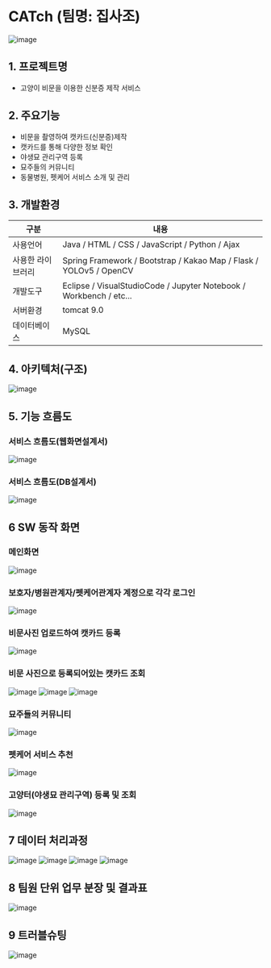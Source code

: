 # CATch (팀명: 집사조)
![image](https://user-images.githubusercontent.com/97463172/205543548-24f42f37-f1eb-4002-b737-162fb03b4893.png)

## 1. 프로젝트명
* 고양이 비문을 이용한 신분증 제작 서비스

## 2. 주요기능
* 비문을 촬영하여 캣카드(신분증)제작
* 캣카드를 통해 다양한 정보 확인
* 야생묘 관리구역 등록
* 묘주들의 커뮤니티
* 동물병원, 펫케어 서비스 소개 및 관리

## 3. 개발환경
|구분|내용|
|------|---|
|사용언어|Java / HTML / CSS / JavaScript / Python / Ajax|
|사용한 라이브러리| Spring Framework / Bootstrap / Kakao Map / Flask / YOLOv5 / OpenCV|
|개발도구|Eclipse  /  VisualStudioCode  /  Jupyter Notebook  /  Workbench  /  etc...|
|서버환경|tomcat 9.0|
|데이터베이스|MySQL|

## 4. 아키텍처(구조)
![image](https://user-images.githubusercontent.com/97463172/205543582-28de0da0-8b80-4c18-b407-f144bab9fa92.png)


## 5. 기능 흐름도
### 서비스 흐름도(웹화면설계서)
![image](https://user-images.githubusercontent.com/97463172/205543611-71002991-f341-44c8-b4d5-6c814a0d845a.png)

### 서비스 흐름도(DB설계서)
![image](https://user-images.githubusercontent.com/97463172/205543661-6d4a3b71-01d4-44ce-9080-a4bc5544904b.png)


## 6 SW 동작 화면
### 메인화면
![image](https://user-images.githubusercontent.com/97463172/205543749-b964844e-10a7-44c6-a18b-2d16cc5faa92.png)

### 보호자/병원관계자/펫케어관계자 계정으로 각각 로그인
![image](https://user-images.githubusercontent.com/97463172/205543793-e3da2f12-f4b4-4538-acf8-0367f62440ee.png)

### 비문사진 업로드하여 캣카드 등록
![image](https://user-images.githubusercontent.com/97463172/205543844-4429185e-2289-4d8b-80b1-b5e244c4a245.png)

### 비문 사진으로 등록되어있는 캣카드 조회
![image](https://user-images.githubusercontent.com/97463172/205543920-b3997366-11cd-4334-865c-daaa88162fc6.png)
![image](https://user-images.githubusercontent.com/97463172/205544039-ddb292d7-0370-470b-86df-b1ac0d405c5c.png)
![image](https://user-images.githubusercontent.com/97463172/205544059-78ea1833-ecbe-4641-a638-8488801a074b.png)


### 묘주들의 커뮤니티
![image](https://user-images.githubusercontent.com/97463172/205544085-20e6ac86-2a14-42fc-93d9-76ce7d5ae6c9.png)

### 펫케어 서비스 추천
![image](https://user-images.githubusercontent.com/97463172/205544131-416412b5-aa9f-4a4d-acc2-2bc3141e9155.png)

### 고양터(야생묘 관리구역) 등록 및 조회
![image](https://user-images.githubusercontent.com/97463172/205544157-985fbeec-1071-4131-816c-4c9fe72be8d2.png)



## 7 데이터 처리과정
![image](https://user-images.githubusercontent.com/97463172/205544287-886c5cc2-b3b9-48f2-bd8f-675a0304d85d.png)
![image](https://user-images.githubusercontent.com/97463172/205544297-bd919ff1-7023-4387-8d19-47199d2babfa.png)
![image](https://user-images.githubusercontent.com/97463172/205544313-0e1f60e9-2485-44be-b5ee-ba169153b88e.png)
![image](https://user-images.githubusercontent.com/97463172/205544327-741a0c29-d46d-4748-9e3f-9cc6c8a5ea95.png)



## 8 팀원 단위 업무 분장 및 결과표
![image](https://user-images.githubusercontent.com/102156535/170400858-c62fcb8f-20e2-4581-af95-650ba2072803.png)


## 9 트러블슈팅
![image](https://user-images.githubusercontent.com/102156535/170400933-b3c82936-a093-4d66-bdb5-4941faaf50c0.png)


